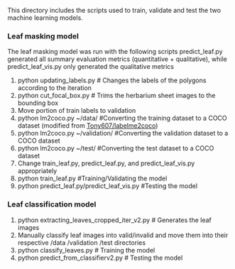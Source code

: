 <p>This directory includes the scripts used to train, validate and test the two machine learning models. </p>

<h3>Leaf masking model</h3>
<p>The leaf masking model was run with the following scripts
predict_leaf.py generated all summary evaluation metrics (quantitative + qualitative), while predict_leaf_vis.py only generated the qualitative metrics</p>
<ol>
  <li>python updating_labels.py # Changes the labels of the polygons according to the iteration</li>
  <li>python cut_focal_box.py # Trims the herbarium sheet images to the bounding box</li>
  <li>Move portion of train labels to validation</li>
  <li>python lm2coco.py ~/data/ #Converting the training dataset to a COCO dataset (modified from <a href="https://github.com/Tony607/labelme2coco/blob/master/labelme2coco.py">Tony607/labelme2coco</a>)</li>
  <li>python lm2coco.py ~/validation/ #Converting the validation dataset to a COCO dataset</li>
  <li>python lm2coco.py ~/test/ #Converting the test dataset to a COCO dataset</li>
  <li>Change train_leaf.py, predict_leaf.py, and predict_leaf_vis.py appropriately</li>
  <li>python train_leaf.py #Training/Validating the model</li>
  <li>python predict_leaf.py/predict_leaf_vis.py #Testing the model</li>
</ol>

<h3>Leaf classification model</h3>
<ol>
  <li>python extracting_leaves_cropped_iter_v2.py # Generates the leaf images</li>
  <li>Manually classify leaf images into valid/invalid and move them into their respective /data /validation /test directories </li>
  <li>python classify_leaves.py # Training the model </li>
  <li>python predict_from_classifierv2.py # Testing the model </li>
</ol>
